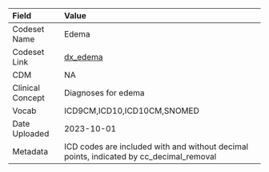 |Field            |Value                                                                                   |
|:----------------|:---------------------------------------------------------------------------------------|
|Codeset Name     |Edema                                                                                   |
|Codeset Link     |[dx_edema](https://github.com/PEDSnet/Variable-Dictionary/blob/main/conditions/dx_edema.csv)|
|CDM              |NA                                                                                      |
|Clinical Concept |Diagnoses for edema                                                                     |
|Vocab            |ICD9CM,ICD10,ICD10CM,SNOMED                                                             |
|Date Uploaded    |2023-10-01                                                                              |
|Metadata         |ICD codes are included with and without decimal points, indicated by cc_decimal_removal |
